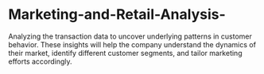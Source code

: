 # Marketing-and-Retail-Analysis-
Analyzing the transaction data to uncover underlying patterns in customer behavior. These insights will help the company understand the dynamics of their market, identify different customer segments, and tailor marketing efforts accordingly.
